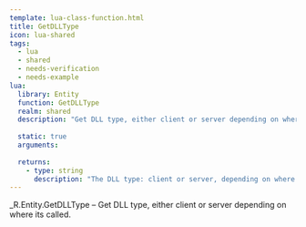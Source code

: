 ```yaml
---
template: lua-class-function.html
title: GetDLLType
icon: lua-shared
tags:
  - lua
  - shared
  - needs-verification
  - needs-example
lua:
  library: Entity
  function: GetDLLType
  realm: shared
  description: "Get DLL type, either client or server depending on where its called."
  
  static: true
  arguments:
  
  returns:
    - type: string
      description: "The DLL type: client or server, depending on where it's called."
---
```


<div class="lua__search__keywords">
_R.Entity.GetDLLType &#x2013; Get DLL type, either client or server depending on where its called.
</div>
